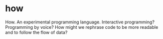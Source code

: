 # how
How. An experimental programming language. Interactive programming? Programming by voice? How might we rephrase code to be more readable and to follow the flow of data?
